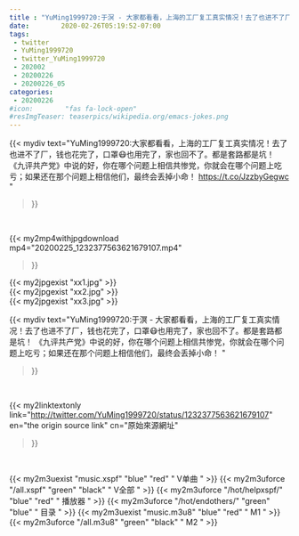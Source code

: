 ```yaml
---
title : "YuMing1999720:于溟 - 大家都看看，上海的工厂复工真实情况！去了也进不了厂，钱也花完了，口罩😷也用完了，家也回不了。都是套路都是坑！ 《九评共产党》中说的好，你在哪个问题上相信共惨党，你就会在哪个问题上吃亏；如果还在那个问题上相信他们，最终会丢掉小命！ "
date:        2020-02-26T05:19:52-07:00
tags:
 - twitter
 - YuMing1999720
 - twitter_YuMing1999720
 - 202002
 - 20200226
 - 20200226_05
categories:
 - 20200226
#icon:        "fas fa-lock-open"
#resImgTeaser: teaserpics/wikipedia.org/emacs-jokes.png
---
```


{{< mydiv text="YuMing1999720:大家都看看，上海的工厂复工真实情况！去了也进不了厂，钱也花完了，口罩😷也用完了，家也回不了。都是套路都是坑！ 《九评共产党》中说的好，你在哪个问题上相信共惨党，你就会在哪个问题上吃亏；如果还在那个问题上相信他们，最终会丢掉小命！ https://t.co/JzzbyGegwc "
>}}
<br>


{{< my2mp4withjpgdownload mp4="20200225_1232377563621679107.mp4"
>}}

{{< my2jpgexist "xx1.jpg" >}}<br>
{{< my2jpgexist "xx2.jpg" >}}<br>
{{< my2jpgexist "xx3.jpg" >}}<br>



{{< mydiv text="YuMing1999720:于溟 - 大家都看看，上海的工厂复工真实情况！去了也进不了厂，钱也花完了，口罩😷也用完了，家也回不了。都是套路都是坑！ 《九评共产党》中说的好，你在哪个问题上相信共惨党，你就会在哪个问题上吃亏；如果还在那个问题上相信他们，最终会丢掉小命！ "
>}}
<br>

{{< my2linktextonly link="http://twitter.com/YuMing1999720/status/1232377563621679107"
en="the origin source link" cn="原始來源網址"
>}}


<br>

{{< my2m3uexist "music.xspf"        "blue"   "red"    " V单曲 " >}} {{< my2m3uforce "/all.xspf"         "green"  "black"  " V全部 " >}} {{< my2m3uforce "/hot/helpxspf/"    "blue"   "red"    " 播放器 " >}} {{< my2m3uforce "/hot/endothers/"   "green"  "blue"   " 目录 " >}} {{< my2m3uexist "music.m3u8"        "blue"   "red"    " M1 " >}} {{< my2m3uforce "/all.m3u8"         "green"  "black"  " M2 " >}} 
